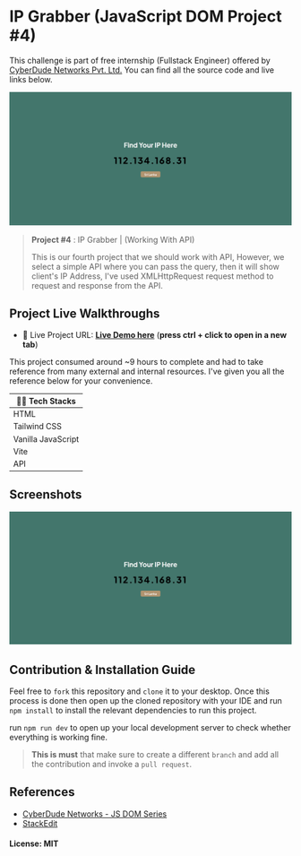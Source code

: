 # IP Grabber (JavaScript DOM Project #4)

This challenge is part of free internship (Fullstack Engineer) offered by [CyberDude Networks Pvt. Ltd.](https://cyberdudenetworks.com) You can find all the source code and live links below.

![This is the first impression](./assets/images/IP%20Grabber%20-%20Screenshot.png)



> **Project #4** : IP Grabber | (Working With API)
>
> This is our fourth project that we should work with API, However, we select a simple API where you can pass the query, then it will show client's IP Address, I've used XMLHttpRequest request method to request and response from the API. 



## Project Live Walkthroughs

- 🚀 Live Project URL: [**Live Demo here**](https://mshajid.github.io/cyberdude-challenges/javascript/02-javascript-dom/04-ip-grabber/dist/) (**press ctrl + click to open in a new tab**)

This project consumed around ~9 hours to complete and had to take reference from many external and internal resources. I've given you all the reference below for your convenience. 

| 💪🏽 **Tech Stacks**  |
|--|
| HTML | 
| Tailwind CSS |
| Vanilla JavaScript |
| Vite |
| API |

## Screenshots

![This is the first impression](./assets/images/IP%20Grabber%20-%20Screenshot.png)
<!-- ![This is the first impression](./public/images/Work%20Remote%20-%20Screenshot%202.png) -->


## Contribution & Installation Guide
Feel free to `fork` this repository and `clone` it to your desktop. Once this process is done then open up the cloned repository with your IDE and run `npm install` to install the relevant dependencies to run this project.

run `npm run dev` to open up your local development server to check whether everything is working fine. 

> **This is must**
that make sure to create a different `branch` and add all the contribution and invoke a `pull request`.

## References

- [CyberDude Networks - JS DOM Series](https://www.youtube.com/playlist?list=PL73Obo20O_7jhOOPDASWk0PVcRxGEyrm9)
- [StackEdit](https://stackedit.io/)

#### License: MIT